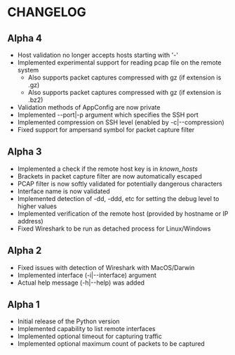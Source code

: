 # CHANGELOG

## Alpha 4
* Host validation no longer accepts hosts starting with '-'
* Implemented experimental support for reading pcap file on the remote system
  * Also supports packet captures compressed with gz (if extension is .gz)
  * Also supports packet captures compressed with gz (if extension is .bz2)
* Validation methods of AppConfig are now private
* Implemented --port|-p argument which specifies the SSH port
* Implemented compression on SSH level (enabled by -c|--compression)
* Fixed support for ampersand symbol for packet capture filter 

## Alpha 3

* Implemented a check if the remote host key is in _known_hosts_
* Brackets in packet capture filter are now automatically escaped
* PCAP filter is now softly validated for potentially dangerous characters
* Interface name is now validated
* Implemented detection of -dd, -ddd, etc for setting the debug level to higher values
* Implemented verification of the remote host (provided by hostname or IP address)
* Fixed Wireshark to be run as detached process for Linux/Windows

## Alpha 2

* Fixed  issues with detection of Wireshark with MacOS/Darwin
* Implemented interface (-i|--interface) argument
* Actual help message (-h|--help) was added

## Alpha 1

* Initial release of the Python version
* Implemented capability to list remote interfaces
* Implemented optional timeout for capturing traffic
* Implemented optional maximum count of packets to be captured
